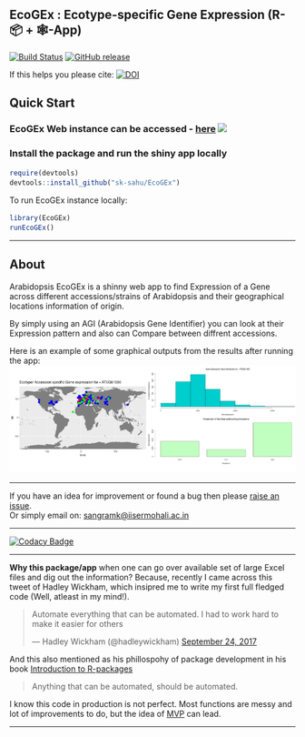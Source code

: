 ## EcoGEx : Ecotype-specific Gene Expression (R-📦 + 🕸️-App)

[![Build Status](https://img.shields.io/travis/sk-sahu/EcoGEx.svg?logo=travis)](https://travis-ci.org/sk-sahu/EcoGEx)
[![GitHub release](https://img.shields.io/github/release-pre/sk-sahu/EcoGEx.svg?logo=github&logoColor=white)](https://github.com/sk-sahu/EcoGEx/releases)

If this helps you please cite: [![DOI](https://zenodo.org/badge/171301910.svg)](https://zenodo.org/badge/latestdoi/171301910)

## Quick Start

### EcoGEx Web instance can be accessed - [here](https://sangram.shinyapps.io/EcoGEx) [![](https://img.shields.io/badge/Web_App-Active_and_Runing-Green.svg)](https://sangram.shinyapps.io/EcoGEx/)

### Install the package and run the shiny app locally
```R
require(devtools)
devtools::install_github("sk-sahu/EcoGEx")
```
To run EcoGEx instance locally:
```R
library(EcoGEx)
runEcoGEx()
```

***
## About
Arabidopsis EcoGEx is a shinny web app to find Expression of a Gene across different accessions/strains of Arabidopsis and their geographical locations information of origin.

By simply using an AGI (Arabidopsis Gene Identifier) you can look at their Expression pattern and also can Compare between diffrent accessions.

Here is an example of some graphical outputs from the results after running the app:
<img src="./inst/app/images/EcoGEx_results.png">

***
If you have an idea for improvement or found a bug then please [raise an issue](https://github.com/sk-sahu/EcoGEx/issues).  
Or simply email on: sangramk@iisermohali.ac.in

***
[![Codacy Badge](https://api.codacy.com/project/badge/Grade/d09f0b3522d74ed58661fff41610c740)](https://app.codacy.com/app/sk-sahu/EcoGEx?utm_source=github.com&utm_medium=referral&utm_content=sk-sahu/EcoGEx&utm_campaign=Badge_Grade_Dashboard)

***
**Why this package/app** when one can go over available set of large Excel files and dig out the information?
Because, recently I came across this tweet of Hadley Wickham, which insipred me to write my first full fledged code (Well, atleast in my mind!).

<blockquote class="twitter-tweet" data-conversation="none" data-lang="en"><p lang="en" dir="ltr">Automate everything that can be automated. I had to work hard to make it easier for others</p>&mdash; Hadley Wickham (@hadleywickham) <a href="https://twitter.com/hadleywickham/status/911992796441083906?ref_src=twsrc%5Etfw">September 24, 2017</a></blockquote>

And this also mentioned as his phillospohy of package development in his book [Introduction to R-packages](http://r-pkgs.had.co.nz/intro.html)
> Anything that can be automated, should be automated.

I know this code in production is not perfect. Most functions are messy and lot of improvements to do, but the idea of [MVP](https://en.wikipedia.org/wiki/Minimum_viable_product) can lead.

***
